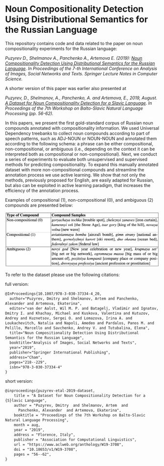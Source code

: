 # Noun Compositionality Detection Using Distributional Semantics for the Russian Language

This repository contains code and data related to the paper on noun compositionality experiments for the Russian language:

*Puzyrev D., Shelmanov A., Panchenko A., Artemova E. (2019): [Noun Compositionality Detection Using Distributional Semantics for the Russian Language](https://link.springer.com/chapter/10.1007/978-3-030-37334-4_20 ). In Proceedings of the 7-th International Conference on Analysis of Images, Social Networks and Texts. Springer Lecture Notes in Computer Science.*

A shorter version of this paper was earlier also presented at 

*Puzyrev, D., Shelmanov, A., Panchenko, A. and Artemova, E., 2019, August. [A Dataset for Noun Compositionality Detection for a Slavic Language](https://www.aclweb.org/anthology/W19-3708/). In Proceedings of the 7th Workshop on Balto-Slavic Natural Language Processing (pp. 56-62).*

In this papers, we present the first gold-standard corpus of Russian noun compounds annotated with compositionality information. We used Universal Dependency treebanks to collect noun compounds according to part of speech patterns, such as ADJ-NOUN or NOUN-NOUN and annotated them according to the following schema: a phrase can be either compositional, non-compositional, or ambiguous (i.e., depending on the context it can be interpreted both as compositional or non-compositional). Next, we conduct a series of experiments to evaluate both unsupervised and supervised methods for predicting compositionality. To expand this manually annotated dataset with more non-compositional compounds and streamline the annotation process we use active learning. We show that not only the methods, previously proposed for English, are easily adapted for Russian, but also can be exploited in active learning paradigm, that increases the efficiency of the annotation process.

Examples of compositional (1), non-compositional (0),  and ambiguous (2) compounds are presented below:

![alt text](figs/table0.png)

To refer to the dataset please use the following citations: 

full version: 

```
@InProceedings{10.1007/978-3-030-37334-4_20,
  author="Puzyrev, Dmitry and Shelmanov, Artem and Panchenko, Alexander and Artemova, Ekaterina",
  editor="van der Aalst, Wil M. P. and Batagelj, Vladimir and Ignatov, Dmitry I. and Khachay, Michael and Kuskova, Valentina and Kutuzov, Andrey and Kuznetsov, Sergei O. and Lomazova, Irina A. and Loukachevitch, Natalia and Napoli, Amedeo and Pardalos, Panos M. and Pelillo, Marcello and Savchenko, Andrey V. and Tutubalina, Elena",
  title="Noun Compositionality Detection Using Distributional Semantics for the Russian Language",
  booktitle="Analysis of Images, Social Networks and Texts",
  year="2019",
  publisher="Springer International Publishing",
  address="Cham",
  pages="218--229",
  isbn="978-3-030-37334-4"
}
```

short version:

```
@inproceedings{puzyrev-etal-2019-dataset,
    title = "A Dataset for Noun Compositionality Detection for a {S}lavic Language",
    author = "Puzyrev, Dmitry  and Shelmanov, Artem  and
      Panchenko, Alexander  and Artemova, Ekaterina",
    booktitle = "Proceedings of the 7th Workshop on Balto-Slavic Natural Language Processing",
    month = aug,
    year = "2019",
    address = "Florence, Italy",
    publisher = "Association for Computational Linguistics",
    url = "https://www.aclweb.org/anthology/W19-3708",
    doi = "10.18653/v1/W19-3708",
    pages = "56--62",
}
```
